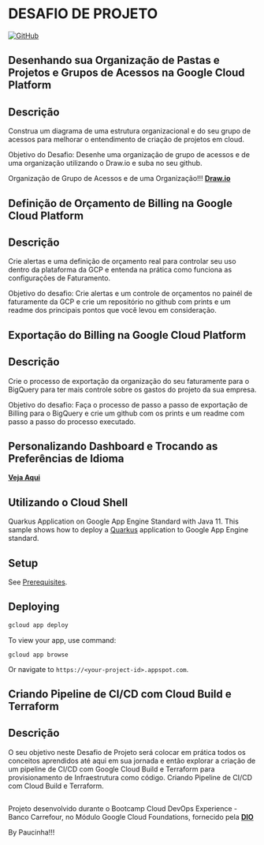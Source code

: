 # DESAFIO DE PROJETO

[![GitHub](https://img.shields.io/github/license/Paucinha/desafio-de-projeto-gcp)](https://github.com/Paucinha/desafio-de-projeto-gcp/blob/master/LICENSE)

## Desenhando sua Organização de Pastas e Projetos e Grupos de Acessos na Google Cloud Platform

## Descrição
Construa um diagrama de uma estrutura organizacional e do seu grupo de acessos para melhorar o entendimento de criação de projetos em cloud.

Objetivo do Desafio: Desenhe uma organização de grupo de acessos e de uma organização utilizando o Draw.io e suba no seu github.

Organização de Grupo de Acessos e de uma Organização!!! [**Draw.io**](https://viewer.diagrams.net/?tags=%7B%7D&highlight=0000ff&edit=_blank&layers=1&nav=1#G1s26tWEAw9iikZkTfebpFJRZOS_5aKR1Y)

##

## Definição de Orçamento de Billing na Google Cloud Platform

## Descrição

Crie alertas e uma definição de orçamento real para controlar seu uso dentro da plataforma da GCP e entenda na prática como funciona as configurações de Faturamento.

Objetivo do desafio: Crie alertas e um controle de orçamentos no painél de faturamente da GCP e crie um repositório no github com prints e um readme dos principais pontos que você levou em consideração.

##

## Exportação do Billing na Google Cloud Platform

## Descrição

Crie o processo de exportação da organização do seu faturamente para o BigQuery para ter mais controle sobre os gastos do projeto da sua empresa.

Objetivo do desafio: Faça o processo de passo a passo de exportação de Billing para o BigQuery e crie um github com os prints e um readme com passo a passo do processo executado.

##

## Personalizando Dashboard e Trocando as Preferências de Idioma

[**Veja Aqui**](https://console.cloud.google.com/welcome?project=elated-drive-372122&authuser=2&_ga=2.139640240.2071911632.1672871267-1861883015.1672871267)

##

## Utilizando o Cloud Shell

Quarkus Application on Google App Engine Standard with Java 11. This sample shows how to deploy a [Quarkus](https://quarkus.io/)
application to Google App Engine standard.

## Setup

See [Prerequisites](../README.md#Prerequisites).

## Deploying

```bash
gcloud app deploy
```

To view your app, use command:
```
gcloud app browse
```
Or navigate to `https://<your-project-id>.appspot.com`.

##

## Criando Pipeline de CI/CD com Cloud Build e Terraform

## Descrição

O seu objetivo neste Desafio de Projeto será colocar em prática todos os conceitos aprendidos até aqui em sua jornada e então explorar a criação de um pipeline de CI/CD com Google Cloud Build e Terraform para provisionamento de Infraestrutura como código. Criando Pipeline de CI/CD com Cloud Build e Terraform.

##

Projeto desenvolvido durante o Bootcamp Cloud DevOps Experience - Banco Carrefour, no Módulo Google Cloud Foundations, fornecido pela [**DIO**](https://www.dio.me/)

By Paucinha!!!

